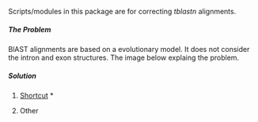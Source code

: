 
Scripts/modules in this package are for correcting *tblastn* alignments.

##### The Problem 

BlAST alignments are based on a evolutionary model. It does not consider the intron and exon structures. The image below explaing the problem.

##### Solution

1. [Shortcut](https://github.com/ypandit/dictyScripts/blob/develop/lib/BLAST/Align/shortcut.pl)
	* 

2. Other
